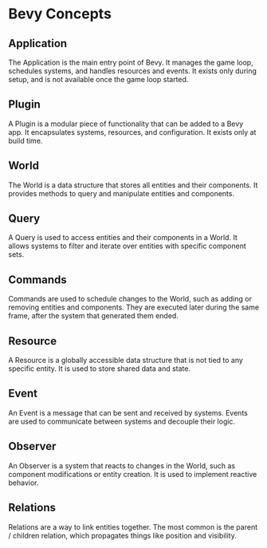 # Bevy Concepts

## Application

The Application is the main entry point of Bevy. It manages the game loop, schedules systems, and handles resources and events. It exists only during setup, and is not available once the game loop started.

## Plugin

A Plugin is a modular piece of functionality that can be added to a Bevy app. It encapsulates systems, resources, and configuration. It exists only at build time.

## World

The World is a data structure that stores all entities and their components. It provides methods to query and manipulate entities and components.

## Query

A Query is used to access entities and their components in a World. It allows systems to filter and iterate over entities with specific component sets.

## Commands

Commands are used to schedule changes to the World, such as adding or removing entities and components. They are executed later during the same frame, after the system that generated them ended.

## Resource

A Resource is a globally accessible data structure that is not tied to any specific entity. It is used to store shared data and state.

## Event

An Event is a message that can be sent and received by systems. Events are used to communicate between systems and decouple their logic.

## Observer

An Observer is a system that reacts to changes in the World, such as component modifications or entity creation. It is used to implement reactive behavior.

## Relations

Relations are a way to link entities together. The most common is the parent / children relation, which propagates things like position and visibility.
